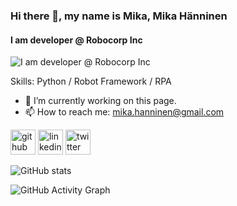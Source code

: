 ### Hi there 👋, my name is Mika, Mika Hänninen
#### I am developer @ Robocorp Inc
![I am developer @ Robocorp Inc](https://github.com/mikahanninen/mikahanninen/banner.jpg)


Skills: Python / Robot Framework / RPA

- 🔭 I’m currently working on this page.
- 📫 How to reach me: mika.hanninen@gmail.com


[<img src='https://cdn.jsdelivr.net/npm/simple-icons@3.0.1/icons/github.svg' alt='github' height='40'>](https://github.com/mikahanninen)  [<img src='https://cdn.jsdelivr.net/npm/simple-icons@3.0.1/icons/linkedin.svg' alt='linkedin' height='40'>](https://www.linkedin.com/in/hanninenmika/)  [<img src='https://cdn.jsdelivr.net/npm/simple-icons@3.0.1/icons/twitter.svg' alt='twitter' height='40'>](https://twitter.com/mikahanninen)

![GitHub stats](https://github-readme-stats.vercel.app/api?username=mikahanninen&show_icons=true&count_private=true)

![GitHub Activity Graph](https://activity-graph.herokuapp.com/graph?username=mikahanninen)
